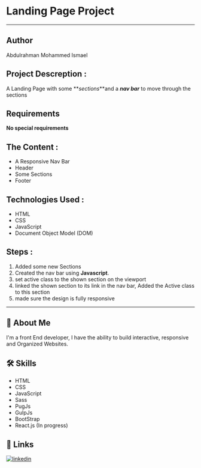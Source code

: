 # Landing Page Project

---

## Author

Abdulrahman Mohammed Ismael

## Project Descreption :

A Landing Page with some **_sections_**and a **_nav bar_** to move through the sections

## Requirements

**No special requirements**

## The Content :

- A Responsive Nav Bar
- Header
- Some Sections
- Footer

## Technologies Used :

- HTML
- CSS
- JavaScript
- Document Object Model (DOM)

## Steps :

1. Added some new Sections
2. Created the nav bar using **Javascript**.
3. set active class to the shown section on the viewport
4. linked the shown section to its link in the nav bar, Added the Active class to this section
5. made sure the design is fully responsive

---

## 🚀 About Me
I'm a front End developer, I have the ability to build interactive, responsive and Organized Websites.


## 🛠 Skills
- HTML
- CSS
- JavaScript
- Sass
- PugJs
- GulpJs
- BootStrap
- React.js (In progress)


## 🔗 Links
[![linkedin](https://img.shields.io/badge/linkedin-0A66C2?style=for-the-badge&logo=linkedin&logoColor=white)](https://www.linkedin.com/in/abdulrahman-mohammed22/)
